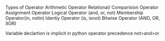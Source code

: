 Types of Operator
Arithmetic Operator
Relational/ Comparision Operator
Assignment Operator
Logical Operator (and, or, not)
Membership Operator(in,  notin)
Identiy Operator (is, isnot)
Bitwise Operator (AND, OR, XOR)

Variable declartion is implicit in python
operator precedence not>and>or

